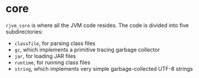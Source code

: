 # core

`rjvm_core` is where all the JVM code resides. The code is divided into five subdirectories:
- `classfile`, for parsing class files
- `gc`, which implements a primitive tracing garbage collector
- `jar`, for loading JAR files
- `runtime`, for running class files
- `string`, which implements very simple garbage-collected UTF-8 strings
